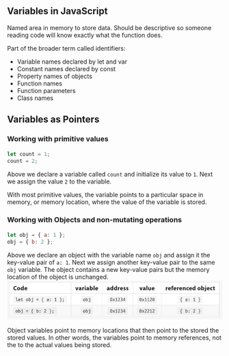 ## Variables in JavaScript

Named area in memory to store data.
Should be descriptive so someone reading code will know exactly what the function does.

Part of the broader term called identifiers:
- Variable names declared by let and var
- Constant names declared by const
- Property names of objects
- Function names
- Function parameters
- Class names

## Variables as Pointers

### Working with primitive values
```js
let count = 1;
count = 2;
```
Above we declare a variable called ```count``` and initialize its value to ```1```. Next we assign the value ```2``` to the variable. 

With most primitive values, the variable points to a particular space in memory, or memory location, where the value of the variable is stored.

### Working with Objects and non-mutating operations
```js
let obj = { a: 1 };
obj = { b: 2 };
```
Above we declare an object with the variable name ```obj``` and assign it the key-value pair of ```a: 1```. Next we assign another key-value pair to the same ```obj``` variable. The object contains a new key-value pairs but the memory location of the object is unchanged. 
![Object stored in memory](assets/images/Screenshot%20from%202023-03-06%2011-22-48.png)

Object variables point to memory locations that then point to the stored the stored values. In other words, the variables point to memory references, not the to the actual values being stored.




